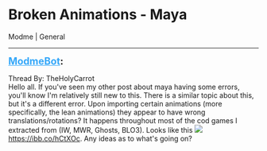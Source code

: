 # Broken Animations - Maya
Modme | General

---
<strong style="font-size: 1.4em;"><span style="text-decoration: underline;text-decoration-color: #34a7f9;"><span style="color:#34a7f9;">ModmeBot</span></span>:</strong>

<p>Thread By: TheHolyCarrot<br />Hello all. If you&#39;ve seen my other post about maya having some errors, you&#39;ll know I&#39;m relatively still new to this. There is a similar topic about this, but it&#39;s a different error. Upon importing certain animations (more specifically, the lean animations) they appear to have wrong translations/rotations? It happens throughout most of the cod games I extracted from (IW, MWR, Ghosts, BLO3). Looks like this <img style="max-width: 500px;" src="https://ibb.co/hCtXOc"><a href="https://ibb.co/hCtXOc">https://ibb.co/hCtXOc</a>. Any ideas as to what&#39;s going on?</p>
